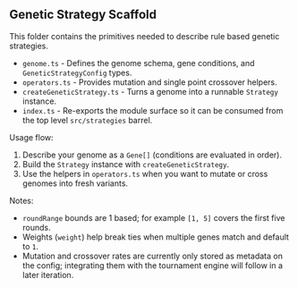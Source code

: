 ## Genetic Strategy Scaffold

This folder contains the primitives needed to describe rule based genetic strategies.

- `genome.ts` - Defines the genome schema, gene conditions, and `GeneticStrategyConfig` types.
- `operators.ts` - Provides mutation and single point crossover helpers.
- `createGeneticStrategy.ts` - Turns a genome into a runnable `Strategy` instance.
- `index.ts` - Re-exports the module surface so it can be consumed from the top level `src/strategies` barrel.

Usage flow:
1. Describe your genome as a `Gene[]` (conditions are evaluated in order).
2. Build the `Strategy` instance with `createGeneticStrategy`.
3. Use the helpers in `operators.ts` when you want to mutate or cross genomes into fresh variants.

Notes:
- `roundRange` bounds are 1 based; for example `[1, 5]` covers the first five rounds.
- Weights (`weight`) help break ties when multiple genes match and default to `1`.
- Mutation and crossover rates are currently only stored as metadata on the config; integrating them with the tournament engine will follow in a later iteration.
